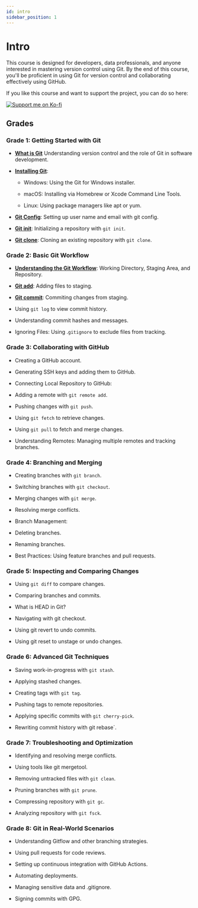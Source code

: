```yaml
---
id: intro
sidebar_position: 1
---
```


# Intro

This course is designed for developers, data professionals, and anyone interested in mastering version control using Git. By the end of this course, you'll be proficient in using Git for version control and collaborating effectively using GitHub.

If you like this course and want to support the project, you can do so here:

[![Support me on Ko-fi](https://ko-fi.com/img/githubbutton_sm.svg)](https://ko-fi.com/tomfynes)


## Grades

### Grade 1: Getting Started with Git

* [**What is Git**](/git_101/Grade%201/What%20is%20Git) Understanding version control and the role of Git in software development.

* [**Installing Git**](/git_101/Grade%201/Installing%20Git):

    * Windows: Using the Git for Windows installer.

    * macOS: Installing via Homebrew or Xcode Command Line Tools.

    * Linux: Using package managers like apt or yum.


* [**Git Config**](/git_101/Grade%201/Setting%20Username%20and%20Email): Setting up user name and email with git config.

* [**Git init**](/git_101/Grade%201/Git%20Init): Initializing a repository with `git init`.

* [**Git clone**](/git_101/Grade%201/Git%20Clone): Cloning an existing repository with `git clone`.

### Grade 2: Basic Git Workflow

* [**Understanding the Git Workflow**](/git_101/Grade%202/Understanding%20the%20Git%20Workflow): Working Directory, Staging Area, and Repository.

* [**Git add**](/git_101/Grade%202/Git%20Add): Adding files to staging.

* [**Git commit**](/git_101/Grade%202/Git%20Commit): Commiting changes from staging.

* Using `git log` to view commit history.

* Understanding commit hashes and messages.

* Ignoring Files: Using .`gitignore` to exclude files from tracking.

### Grade 3: Collaborating with GitHub

* Creating a GitHub account.

* Generating SSH keys and adding them to GitHub.

* Connecting Local Repository to GitHub:

* Adding a remote with `git remote add`.

* Pushing changes with `git push`.

* Using `git fetch` to retrieve changes.

* Using `git pull` to fetch and merge changes.

* Understanding Remotes: Managing multiple remotes and tracking branches.


### Grade 4: Branching and Merging

* Creating branches with `git branch`.

* Switching branches with `git checkout`.

* Merging changes with `git merge`.

* Resolving merge conflicts.

* Branch Management:

* Deleting branches.

* Renaming branches.

* Best Practices: Using feature branches and pull requests.

### Grade 5: Inspecting and Comparing Changes

* Using `git diff` to compare changes.

* Comparing branches and commits.

* What is HEAD in Git?

* Navigating with git checkout.

* Using git revert to undo commits.

* Using git reset to unstage or undo changes.


### Grade 6: Advanced Git Techniques

* Saving work-in-progress with `git stash`.

* Applying stashed changes.

* Creating tags with `git tag`.

* Pushing tags to remote repositories.

* Applying specific commits with `git cherry-pick`.

* Rewriting commit history with git rebase`.


### Grade 7: Troubleshooting and Optimization

* Identifying and resolving merge conflicts.

* Using tools like git mergetool.

* Removing untracked files with `git clean`.

* Pruning branches with `git prune`.

* Compressing repository with `git gc`.

* Analyzing repository with `git fsck`.

### Grade 8: Git in Real-World Scenarios

* Understanding Gitflow and other branching strategies.

* Using pull requests for code reviews.

* Setting up continuous integration with GitHub Actions.

* Automating deployments.

* Managing sensitive data and .gitignore.

* Signing commits with GPG.
